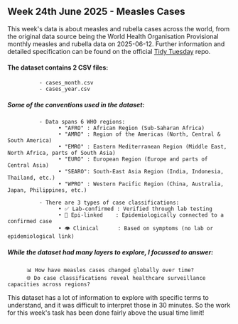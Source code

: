 ## Week 24th June 2025 - Measles Cases

This week's data is about measles and rubella cases across the world, from the original data source being the World Health Organisation Provisional monthly measles and rubella data on 2025-06-12. 
Further information and detailed specification can be found on the official [Tidy Tuesday](https://github.com/rfordatascience/tidytuesday/blob/main/data/2025/2025-06-24/readme.md) repo.


#### The dataset contains 2 CSV files:
              - cases_month.csv
              - cases_year.csv


##### Some of the conventions used in the dataset:
              - Data spans 6 WHO regions:
                    • "AFRO" : African Region (Sub-Saharan Africa)
                    • "AMRO" : Region of the Americas (North, Central & South America)
                    • "EMRO" : Eastern Mediterranean Region (Middle East, North Africa, parts of South Asia)
                    • "EURO" : European Region (Europe and parts of Central Asia)
                    • "SEARO": South-East Asia Region (India, Indonesia, Thailand, etc.)
                    • "WPRO" : Western Pacific Region (China, Australia, Japan, Philippines, etc.)
              
              - There are 3 types of case classifications:
                    • ✅ Lab-confirmed : Verified through lab testing
                    • 🔗 Epi-linked    : Epidemiologically connected to a confirmed case
                    • 👁️ Clinical      : Based on symptoms (no lab or epidemiological link)

##### While the dataset had many layers to explore, I focussed to answer:
          📊 How have measles cases changed globally over time?
          🌐 Do case classifications reveal healthcare surveillance capacities across regions?


This dataset has a lot of information to explore with specific terms to understand, and it was difficult to interpret those in 30 minutes. 
So the work for this week's task has been done fairly above the usual time limit!



           
